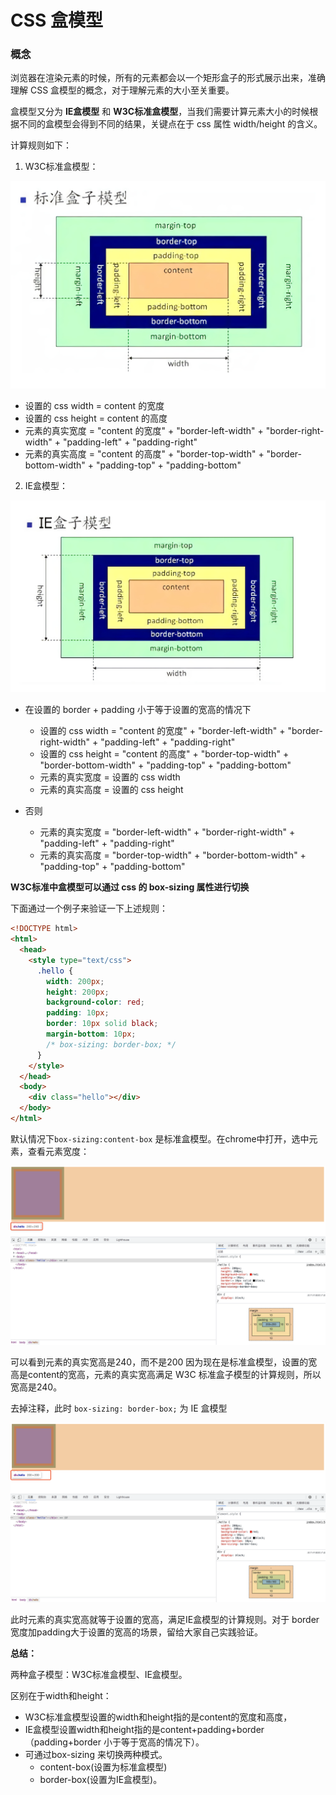 # CSS 盒模型

### 概念

浏览器在渲染元素的时候，所有的元素都会以一个矩形盒子的形式展示出来，准确理解 CSS 盒模型的概念，对于理解元素的大小至关重要。

盒模型又分为 **IE盒模型** 和 **W3C标准盒模型**，当我们需要计算元素大小的时候根据不同的盒模型会得到不同的结果，关键点在于 css 属性 width/height 的含义。

计算规则如下：

1. W3C标准盒模型：

![](./2.jpg)

* 设置的 css width = content 的宽度
* 设置的 css height = content 的高度
* 元素的真实宽度 = "content 的宽度" + "border-left-width" + "border-right-width" + "padding-left" + "padding-right"
* 元素的真实高度 = "content 的高度" + "border-top-width" + "border-bottom-width" + "padding-top" + "padding-bottom"

2. IE盒模型：

![](./1.jpg)

* 在设置的 border + padding 小于等于设置的宽高的情况下
  * 设置的 css width = "content 的宽度" + "border-left-width" + "border-right-width" + "padding-left" + "padding-right"
  * 设置的 css height = "content 的高度" + "border-top-width" + "border-bottom-width" + "padding-top" + "padding-bottom"
  * 元素的真实宽度 = 设置的 css width
  * 元素的真实高度 = 设置的 css height

* 否则
  * 元素的真实宽度 = "border-left-width" + "border-right-width" + "padding-left" + "padding-right"
  * 元素的真实高度 = "border-top-width" + "border-bottom-width" + "padding-top" + "padding-bottom"

**W3C标准中盒模型可以通过 css 的 box-sizing 属性进行切换**

下面通过一个例子来验证一下上述规则：

```html
<!DOCTYPE html>
<html>
  <head>
    <style type="text/css">
      .hello {
        width: 200px;
        height: 200px;
        background-color: red;
        padding: 10px;
        border: 10px solid black;
        margin-bottom: 10px;
        /* box-sizing: border-box; */
      }
    </style>
  </head>
  <body>
    <div class="hello"></div>
  </body>
</html>
```

默认情况下`box-sizing:content-box` 是标准盒模型。在chrome中打开，选中元素，查看元素宽度：

![](./3.png)

可以看到元素的真实宽高是240，而不是200 因为现在是标准盒模型，设置的宽高是content的宽高，元素的真实宽高满足 W3C 标准盒子模型的计算规则，所以宽高是240。

去掉注释，此时 `box-sizing: border-box;` 为 IE 盒模型

![](./4.png)

此时元素的真实宽高就等于设置的宽高，满足IE盒模型的计算规则。对于 border宽度加padding大于设置的宽高的场景，留给大家自己实践验证。

**总结：**

两种盒子模型：W3C标准盒模型、IE盒模型。

区别在于width和height：

* W3C标准盒模型设置的width和height指的是content的宽度和高度，
* IE盒模型设置width和height指的是content+padding+border （padding+border 小于等于宽高的情况下）。
* 可通过box-sizing 来切换两种模式。
  * content-box(设置为标准盒模型)
  * border-box(设置为IE盒模型)。
